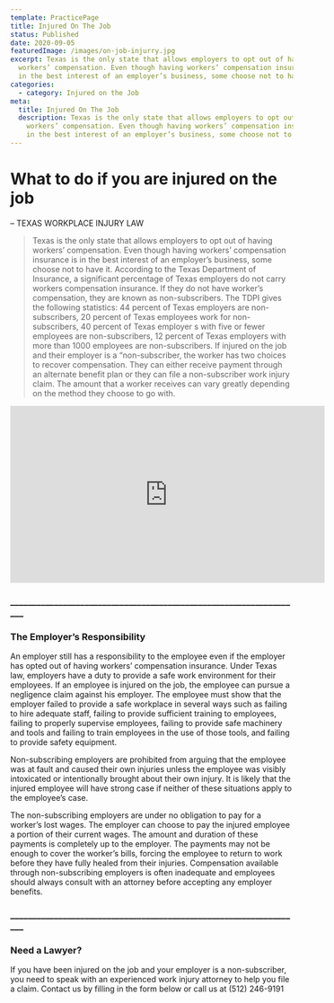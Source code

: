```yaml
---
template: PracticePage
title: Injured On The Job
status: Published
date: 2020-09-05
featuredImage: /images/on-job-injurry.jpg
excerpt: Texas is the only state that allows employers to opt out of having
  workers’ compensation. Even though having workers’ compensation insurance is
  in the best interest of an employer’s business, some choose not to have it.
categories:
  - category: Injured on the Job
meta:
  title: Injured On The Job
  description: Texas is the only state that allows employers to opt out of having
    workers’ compensation. Even though having workers’ compensation insurance is
    in the best interest of an employer’s business, some choose not to have it.
---
```

<!--StartFragment-->

# What to do if you are injured on the job

<!--EndFragment-->

<!--StartFragment-->

– TEXAS WORKPLACE INJURY LAW

<!--EndFragment-->

<!--StartFragment-->

> Texas is the only state that allows employers to opt out of having workers’ compensation. Even though having workers’ compensation insurance is in the best interest of an employer’s business, some choose not to have it. According to the Texas Department of Insurance, a significant percentage of Texas employers do not carry workers compensation insurance. If they do not have worker’s compensation, they are known as non-subscribers. The TDPI gives the following statistics: 44 percent of Texas employers are non-subscribers, 20 percent of Texas employees work for non-subscribers, 40 percent of Texas employer s with five or fewer employees are non-subscribers, 12 percent of Texas employers with more than 1000 employees are non-subscribers. If injured on the job and their employer is a “non-subscriber, the worker has two choices to recover compensation. They can either receive payment through an alternate benefit plan or they can file a non-subscriber work injury claim. The amount that a worker receives can vary greatly depending on the method they choose to go with.

<!--EndFragment-->

<iframe width="560" height="315" src="https://www.youtube.com/embed/aFHnrMCCiPk" frameborder="0" allow="accelerometer; autoplay; encrypted-media; gyroscope; picture-in-picture" allowfullscreen></iframe>

<!--StartFragment-->

### \_\_\_\_\_\_\_\_\_\_\_\_\_\_\_\_\_\_\_\_\_\_\_\_\_\_\_\_\_\_\_\_\_\_\_\_\_\_\_\_\_\_\_\_\_\_\_\_\_\_\_\_\_\_\_\_\_\_\_\_\_\_\_\_\_\__

### The Employer’s Responsibility

An employer still has a responsibility to the employee even if the employer has opted out of having workers’ compensation insurance. Under Texas law, employers have a duty to provide a safe work environment for their employees. If an employee is injured on the job, the employee can pursue a negligence claim against his employer. The employee must show that the employer failed to provide a safe workplace in several ways such as failing to hire adequate staff, failing to provide sufficient training to employees, failing to properly supervise employees, failing to provide safe machinery and tools and failing to train employees in the use of those tools, and failing to provide safety equipment.

Non-subscribing employers are prohibited from arguing that the employee was at fault and caused their own injuries unless the employee was visibly intoxicated or intentionally brought about their own injury. It is likely that the injured employee will have strong case if neither of these situations apply to the employee’s case.

The non-subscribing employers are under no obligation to pay for a worker’s lost wages. The employer can choose to pay the injured employee a portion of their current wages. The amount and duration of these payments is completely up to the employer. The payments may not be enough to cover the worker’s bills, forcing the employee to return to work before they have fully healed from their injuries. Compensation available through non-subscribing employers is often inadequate and employees should always consult with an attorney before accepting any employer benefits.

### \_\_\_\_\_\_\_\_\_\_\_\_\_\_\_\_\_\_\_\_\_\_\_\_\_\_\_\_\_\_\_\_\_\_\_\_\_\_\_\_\_\_\_\_\_\_\_\_\_\_\_\_\_\_\_\_\_\_\_\_\_\_\_\_\_\__

### Need a Lawyer?

If you have been injured on the job and your employer is a non-subscriber, you need to speak with an experienced work injury attorney to help you file a claim. Contact us by filling in the form below or call us at (512) 246-9191

<!--EndFragment-->